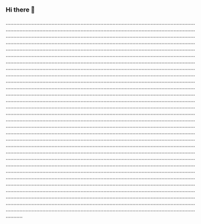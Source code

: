 ### Hi there 👋

...................................................................................................................................................................................................................................................................................................................................................................................................................................................................................................................................................................................................................................................................................................................................................................................................................................................................................................................................................................................................................................................................................................................................................................................................................................................................................................................................................................................................................................................................................................................................................................................................................................................................................................................................................................................................................................................................................................................................................................................................................................................................................................................................................................................................................................................................................................................................................................................................................................................................................................................................................................................................................................................................................................................................................................................................................................................................................................................................................................................................................................................................................................................................................................................................................................................................................................................................................................................................................................................................................................................................................................................................................................................................................................................................................................................................................................................................................